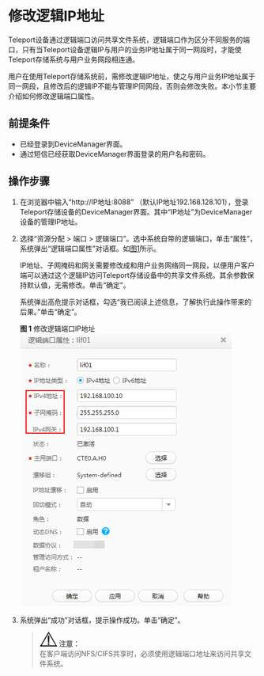 # 修改逻辑IP地址<a name="ZH-CN_TOPIC_0101884989"></a>

Teleport设备通过逻辑端口访问共享文件系统，逻辑端口作为区分不同服务的端口，只有当Teleport设备逻辑IP与用户的业务IP地址属于同一网段时，才能使Teleport存储系统与用户业务网段相连通。

用户在使用Teleport存储系统前，需修改逻辑IP地址，使之与用户业务IP地址属于同一网段，且修改后的逻辑IP不能与管理IP同网段，否则会修改失败。本小节主要介绍如何修改逻辑端口属性。

## 前提条件<a name="zh-cn_topic_0101859784_section8895910154910"></a>

-   已经登录到DeviceManager界面。
-   通过短信已经获取DeviceManager界面登录的用户名和密码。

## 操作步骤<a name="zh-cn_topic_0101859784_section3314152216468"></a>

1.  在浏览器中输入“http://IP地址:8088” （默认IP地址192.168.128.101），登录Teleport存储设备的DeviceManager界面。其中“IP地址”为DeviceManager设备的管理IP地址。
2.  选择“资源分配 \> 端口 \> 逻辑端口”。选中系统自带的逻辑端口，单击“属性”，系统弹出“逻辑端口属性”对话框。如[图1](#fig206191037326)所示。

    IP地址、子网掩码和网关需要修改成和用户业务网络同一网段，以便用户客户端可以通过这个逻辑IP访问Teleport存储设备中的共享文件系统。其余参数保持默认值，无需修改。单击“确定”。

    系统弹出高危提示对话框，勾选“我已阅读上述信息，了解执行此操作带来的后果。”单击“确定”。

    **图 1**  修改逻辑端口IP地址<a name="fig206191037326"></a>  
    ![](figures/修改逻辑端口IP地址.png "修改逻辑端口IP地址")

3.  系统弹出“成功”对话框，提示操作成功。单击“确定”。

    >![](public_sys-resources/icon-notice.gif) **注意：**   
    >在客户端访问NFS/CIFS共享时，必须使用逻辑端口地址来访问共享文件系统。  


